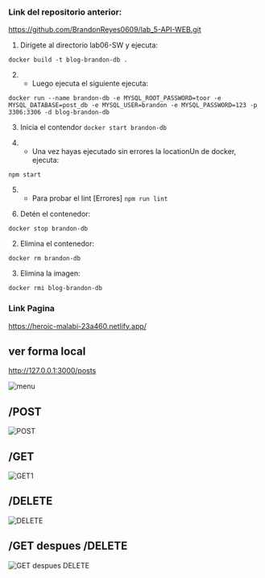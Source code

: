 ### Link del repositorio anterior:
https://github.com/BrandonReyes0609/lab_5-API-WEB.git

1. Dirigete al directorio lab06-SW y ejecuta: 

`docker build -t blog-brandon-db .`

2.  - Luego ejecuta el siguiente ejecuta:

`docker run --name brandon-db -e MYSQL_ROOT_PASSWORD=toor -e MYSQL_DATABASE=post_db -e MYSQL_USER=brandon -e MYSQL_PASSWORD=123 -p 3306:3306 -d blog-brandon-db`


3. Inicia el contendor
`docker start brandon-db`

4.  - Una vez hayas ejecutado sin errores la locationUn de docker, ejecuta:

`npm start`

5.  - Para probar el lint [Errores]
`npm run lint`

1. Detén el contenedor:

`docker stop brandon-db`

2. Elimina el contenedor:

`docker rm brandon-db`

3. Elimina la imagen:

`docker rmi blog-brandon-db`

### Link Pagina
https://heroic-malabi-23a460.netlify.app/

## ver forma local
http://127.0.0.1:3000/posts

![menu](https://github.com/BrandonReyes0609/Lab06-WEB_2A/assets/101024720/6d807d38-55c2-4b1a-a15c-e74fa1a252ed)


## /POST

![POST](https://github.com/BrandonReyes0609/lab_5-API-WEB/assets/101024720/6f78350e-fa8c-4539-b14f-b6634c096dca)

## /GET

![GET1](https://github.com/BrandonReyes0609/lab_5-API-WEB/assets/101024720/4b7ae5fe-29d4-44c6-84c3-815a43c85cd7)

## /DELETE

![DELETE](https://github.com/BrandonReyes0609/lab_5-API-WEB/assets/101024720/061a9928-e868-4bd9-80fb-c28dfbecb431)

## /GET despues /DELETE

![GET despues DELETE](https://github.com/BrandonReyes0609/lab_5-API-WEB/assets/101024720/da3292e1-67d2-4eb1-8d29-b4789e6adc05)

